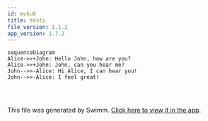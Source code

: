 ```yaml
---
id: mvbu6
title: tests
file_version: 1.1.2
app_version: 1.7.2
---
```


<!--MERMAID {width:100}-->
```mermaid
sequenceDiagram
Alice->>+John: Hello John, how are you?
Alice->>+John: John, can you hear me?
John-->>-Alice: Hi Alice, I can hear you!
John-->>-Alice: I feel great!


```
<!--MCONTENT {content: "sequenceDiagram<br/>\nAlice->>+John: Hello John, how are you?<br/>\nAlice->>+John: John, can you hear me?<br/>\nJohn\\-\\-\\>>-Alice: Hi Alice, I can hear you!<br/>\nJohn\\-\\-\\>>-Alice: I feel great!<br/>\n\n<br/>"} --->

<br/>

This file was generated by Swimm. [Click here to view it in the app](https://swimm-web-app.web.app/repos/Z2l0aHViJTNBJTNBTm9hUmVwbyUzQSUzQU5vYW96ZXI=/docs/mvbu6).

